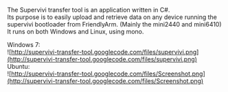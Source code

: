 The Supervivi transfer tool is an application written in C#. <br />
Its purpose is to easily upload and retrieve data on any device running the supervivi bootloader from FriendlyArm. (Mainly the mini2440 and mini6410)<br />
It runs on both Windows and Linux, using mono.

Windows 7:<br />
![http://supervivi-transfer-tool.googlecode.com/files/supervivi.png](http://supervivi-transfer-tool.googlecode.com/files/supervivi.png)
<br />
Ubuntu:<br />
![http://supervivi-transfer-tool.googlecode.com/files/Screenshot.png](http://supervivi-transfer-tool.googlecode.com/files/Screenshot.png)